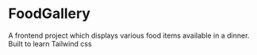 # FoodGallery
A frontend project which displays various food items available in a dinner.  Built to learn Tailwind css
